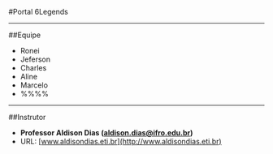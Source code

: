 #Portal 6Legends

___

##Equipe

* Ronei
* Jeferson
* Charles
* Aline
* Marcelo
* %%%%

___

##Instrutor

* __Professor Aldison Dias (aldison.dias@ifro.edu.br)__
* URL: [www.aldisondias.eti.br](http://www.aldisondias.eti.br)
